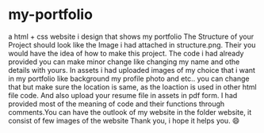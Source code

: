 # my-portfolio
a html + css website i design that shows my portfolio
The Structure of your Project should look like the Image i had attached in structure.png.
Their you would have the idea of how to make this project. The code i had already provided 
you can make minor change like changing my name and othe details with yours. In assets i had 
uploaded images of my choice that i want in my portfolio like background my profile photo and etc..
you can change that but  make sure the location is same, as the loaction is used in other html file code.
And also upload your resume file in assets in pdf form. I had provided most of the meaning of code 
and their functions through comments.You can have the outlook of my website in the folder website, it
consist of few images of the website 
Thank you, i hope it helps you.
😄

